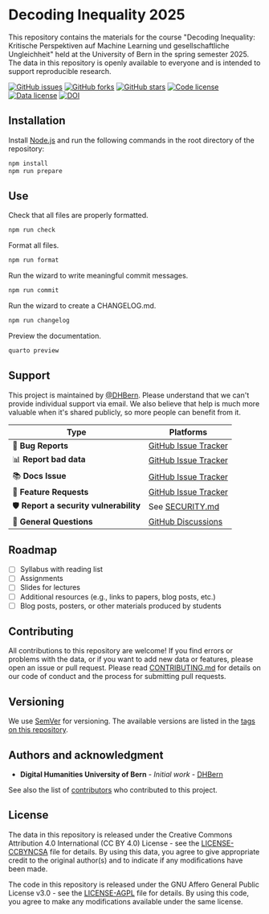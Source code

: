 # Decoding Inequality 2025

This repository contains the materials for the course "Decoding Inequality: Kritische Perspektiven auf Machine Learning und gesellschaftliche Ungleichheit" held at the University of Bern in the spring semester 2025. The data in this repository is openly available to everyone and is intended to support reproducible research.

[![GitHub issues](https://img.shields.io/github/issues/DHBern/decoding-inequality-2025.svg)](https://github.com/DHBern/decoding-inequality-2025/issues)
[![GitHub forks](https://img.shields.io/github/forks/DHBern/decoding-inequality-2025.svg)](https://github.com/DHBern/decoding-inequality-2025/network)
[![GitHub stars](https://img.shields.io/github/stars/DHBern/decoding-inequality-2025.svg)](https://github.com/DHBern/decoding-inequality-2025/stargazers)
[![Code license](https://img.shields.io/github/license/DHBern/decoding-inequality-2025.svg)](https://github.com/DHBern/decoding-inequality-2025/blob/main/LICENSE-AGPL.md)
[![Data license](https://img.shields.io/github/license/DHBern/decoding-inequality-2025.svg)](https://github.com/DHBern/decoding-inequality-2025/blob/main/LICENSE-CCBYNCSA.md)
[![DOI](https://zenodo.org/badge/ZENODO_RECORD.svg)](https://zenodo.org/badge/latestdoi/ZENODO_RECORD)

<!-- ## Repository Structure

The structure of this repository follows the [Advanced Structure for Data Analysis](https://the-turing-way.netlify.app/project-design/project-repo/project-repo-advanced.html) of _The Turing Way_ and is organized as follows:

- `analysis/`: scripts and notebooks used to analyze the data
- `assets/`: images, logos, etc. used in the README and other documentation
- `build/`: scripts and notebooks used to build the data
- `data/`: data files
- `docs/`: documentation for the data and the repository
- `project-management/`: project management documents (e.g., meeting notes, project plans, etc.)
- `src/`: source code for the data (e.g., scripts used to collect or process the data)
- `test/`: tests for the data and source code
- `syllabus.md`: a report describing the analysis of the data

## Data Description

- TODO Describe the data in this repository, including what it represents, how it was collected or obtained, any preprocessing or cleaning that was done, and any limitations or potential biases.
- TODO Data models, including field names, descriptions, and controlled values, should be clearly documented in a static document that is maintained with the data and is part of the products.
- TODO All rights and intellectual property issues should be clearly documented. Where possible, data and products should be released under open licenses (Creative Commons, GNU, BSD, MPL).

## Use

These data are openly available to everyone and can be used for any research or educational purpose. If you use this data in your research, please cite as specified in [CITATION.cff](CITATION.cff). The following citation formats are also available through _Zenodo_:

- [BibTeX](https://zenodo.org/record/ZENODO_RECORD/export/hx)
- [CSL](https://zenodo.org/record/ZENODO_RECORD/export/csl)
- [DataCite](https://zenodo.org/record/ZENODO_RECORD/export/dcite4)
- [Dublin Core](https://zenodo.org/record/ZENODO_RECORD/export/xd)
- [DCAT](https://zenodo.org/record/ZENODO_RECORD/export/dcat)
- [JSON](https://zenodo.org/record/ZENODO_RECORD/export/json)
- [JSON-LD](https://zenodo.org/record/ZENODO_RECORD/export/schemaorg_jsonld)
- [GeoJSON](https://zenodo.org/record/ZENODO_RECORD/export/geojson)
- [MARCXML](https://zenodo.org/record/ZENODO_RECORD/export/xm)

_Zenodo_ provides an [API (REST & OAI-PMH)](https://developers.zenodo.org/) to access the data. For example, the following command will return the metadata for the most recent version of the data

```bash
curl -i https://zenodo.org/api/records/ZENODO_RECORD
``` -->

## Installation

Install [Node.js](https://nodejs.org/en/) and run the following commands in the root directory of the repository:

```bash
npm install
npm run prepare
```

## Use

Check that all files are properly formatted.

```bash
npm run check
```

Format all files.

```bash
npm run format
```

Run the wizard to write meaningful commit messages.

```bash
npm run commit
```

Run the wizard to create a CHANGELOG.md.

```bash
npm run changelog
```

Preview the documentation.

```bash
quarto preview
```

## Support

This project is maintained by [@DHBern](https://github.com/DHBern). Please understand that we can't provide individual support via email. We also believe that help is much more valuable when it's shared publicly, so more people can benefit from it.

| Type                                   | Platforms                                                                            |
| -------------------------------------- | ------------------------------------------------------------------------------------ |
| 🚨 **Bug Reports**                     | [GitHub Issue Tracker](https://github.com/DHBern/decoding-inequality-2025/issues)    |
| 📊 **Report bad data**                 | [GitHub Issue Tracker](https://github.com/DHBern/decoding-inequality-2025/issues)    |
| 📚 **Docs Issue**                      | [GitHub Issue Tracker](https://github.com/DHBern/decoding-inequality-2025/issues)    |
| 🎁 **Feature Requests**                | [GitHub Issue Tracker](https://github.com/DHBern/decoding-inequality-2025/issues)    |
| 🛡 **Report a security vulnerability** | See [SECURITY.md](SECURITY.md)                                                       |
| 💬 **General Questions**               | [GitHub Discussions](https://github.com/DHBern/decoding-inequality-2025/discussions) |

## Roadmap

- [ ] Syllabus with reading list
- [ ] Assignments
- [ ] Slides for lectures
- [ ] Additional resources (e.g., links to papers, blog posts, etc.)
- [ ] Blog posts, posters, or other materials produced by students

## Contributing

All contributions to this repository are welcome! If you find errors or problems with the data, or if you want to add new data or features, please open an issue or pull request. Please read [CONTRIBUTING.md](CONTRIBUTING.md) for details on our code of conduct and the process for submitting pull requests.

## Versioning

We use [SemVer](http://semver.org/) for versioning. The available versions are listed in the [tags on this repository](https://github.com/DHBern/decoding-inequality-2025/tags).

## Authors and acknowledgment

- **Digital Humanities University of Bern** - _Initial work_ - [DHBern](https://github.com/DHBern)

See also the list of [contributors](https://github.com/DHBern/decoding-inequality-2025/graphs/contributors) who contributed to this project.

## License

The data in this repository is released under the Creative Commons Attribution 4.0 International (CC BY 4.0) License - see the [LICENSE-CCBYNCSA](LICENSE-CCBYNCSA.md) file for details. By using this data, you agree to give appropriate credit to the original author(s) and to indicate if any modifications have been made.

The code in this repository is released under the GNU Affero General Public License v3.0 - see the [LICENSE-AGPL](LICENSE-AGPL.md) file for details. By using this code, you agree to make any modifications available under the same license.
